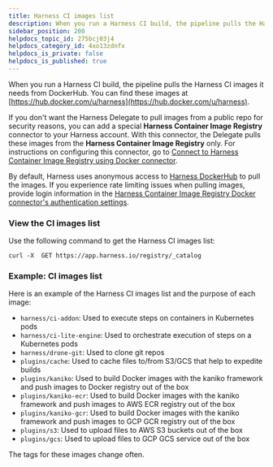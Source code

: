 ```yaml
---
title: Harness CI images list
description: When you run a Harness CI build, the pipeline pulls the Harness CI images it needs from DockerHub.
sidebar_position: 200
helpdocs_topic_id: 275bcj03j4
helpdocs_category_id: 4xo13zdnfx
helpdocs_is_private: false
helpdocs_is_published: true
---
```


When you run a Harness CI build, the pipeline pulls the Harness CI images it needs from DockerHub. You can find these images at [https://hub.docker.com/u/harness](https://hub.docker.com/u/harness).

If you don't want the Harness Delegate to pull images from a public repo for security reasons, you can add a special **Harness Container Image Registry** connector to your Harness account. With this connector, the Delegate pulls these images from the **Harness Container Image Registry** only. For instructions on configuring this connector, go to [Connect to Harness Container Image Registry using Docker connector](../../platform/7_Connectors/Artifact-Repositories/connect-to-harness-container-image-registry-using-docker-connector.md).

By default, Harness uses anonymous access to [Harness DockerHub](https://hub.docker.com/u/harness) to pull the images. If you experience rate limiting issues when pulling images, provide login information in the [Harness Container Image Registry Docker connector's authentication settings](https://developer.harness.io/docs/platform/Connectors/connect-to-harness-container-image-registry-using-docker-connector#step-2-enter-credentials).

### View the CI images list

Use the following command to get the Harness CI images list:

```
curl -X  GET https://app.harness.io/registry/_catalog
```

### Example: CI images list

Here is an example of the Harness CI images list and the purpose of each image:

* `harness/ci-addon`: Used to execute steps on containers in Kubernetes pods
* `harness/ci-lite-engine`: Used to orchestrate execution of steps on a Kubernetes pods
* `harness/drone-git`: Used to clone git repos
* `plugins/cache`: Used to cache files to/from S3/GCS that help to expedite builds
* `plugins/kaniko`: Used to build Docker images with the kaniko framework and push images to Docker registry out of the box
* `plugins/kaniko-ecr`: Used to build Docker images with the kaniko framework and push images to AWS ECR registry out of the box
* `plugins/kaniko-gcr`: Used to build Docker images with the kaniko framework and push images to GCP GCR registry out of the box
* `plugins/s3`: Used to upload files to AWS S3 buckets out of the box
* `plugins/gcs`: Used to upload files to GCP GCS service out of the box

The tags for these images change often.